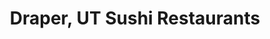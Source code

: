 ---
layout: city
title: Draper, UT Sushi Restaurants
permalink: /utah/draper/
stateAbbr: UT
stateName: Utah
cityName: Draper
---